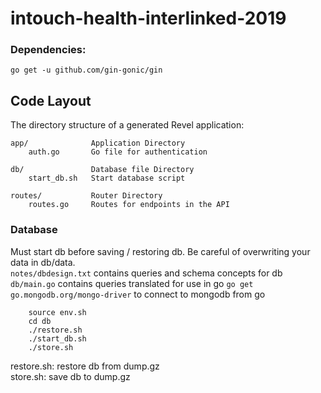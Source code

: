# intouch-health-interlinked-2019

### Dependencies:

    go get -u github.com/gin-gonic/gin

## Code Layout

The directory structure of a generated Revel application:

    app/              Application Directory
        auth.go       Go file for authentication

    db/               Database file Directory
        start_db.sh   Start database script

    routes/           Router Directory
        routes.go     Routes for endpoints in the API


### Database
Must start db before saving / restoring db. Be careful of overwriting your data in db/data.  
`notes/dbdesign.txt` contains queries and schema concepts for db  
`db/main.go` contains queries translated for use in go
`go get go.mongodb.org/mongo-driver` to connect to mongodb from go   
```  
	source env.sh  
	cd db 
	./restore.sh 
	./start_db.sh 
	./store.sh 
```  
restore.sh: restore db from dump.gz  
store.sh: save db to dump.gz  
